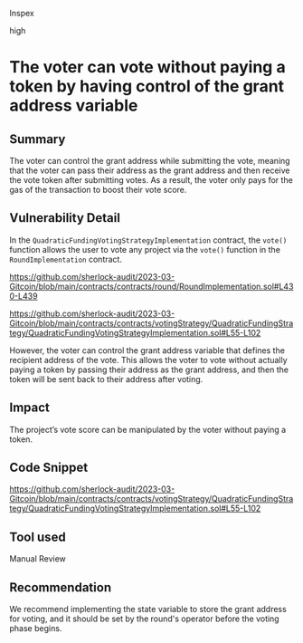 Inspex

high

# The voter can vote without paying a token by having control of the grant address variable

## Summary
The voter can control the grant address while submitting the vote, meaning that the voter can pass their address as the grant address and then receive the vote token after submitting votes. As a result, the voter only pays for the gas of the transaction to boost their vote score.

## Vulnerability Detail
In the `QuadraticFundingVotingStrategyImplementation` contract, the `vote()` function allows the user to vote any project via the `vote()` function in the `RoundImplementation` contract.

https://github.com/sherlock-audit/2023-03-Gitcoin/blob/main/contracts/contracts/round/RoundImplementation.sol#L430-L439

https://github.com/sherlock-audit/2023-03-Gitcoin/blob/main/contracts/contracts/votingStrategy/QuadraticFundingStrategy/QuadraticFundingVotingStrategyImplementation.sol#L55-L102

However, the voter can control the grant address variable that defines the recipient address of the vote. This allows the voter to vote without actually paying a token by passing their address as the grant address, and then the token will be sent back to their address after voting.

## Impact
The project’s vote score can be manipulated by the voter without paying a token.

## Code Snippet
https://github.com/sherlock-audit/2023-03-Gitcoin/blob/main/contracts/contracts/votingStrategy/QuadraticFundingStrategy/QuadraticFundingVotingStrategyImplementation.sol#L55-L102

## Tool used

Manual Review

## Recommendation
We recommend implementing the state variable to store the grant address for voting, and it should be set by the round's operator before the voting phase begins.